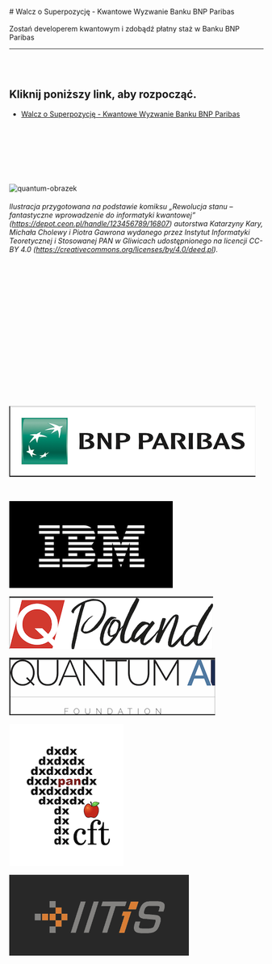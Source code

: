<br>
# Walcz o Superpozycję - Kwantowe Wyzwanie Banku BNP Paribas
<br>
<br>
Zostań developerem kwantowym i zdobądź płatny staż w Banku BNP Paribas

*****
<br>
<br>





## Kliknij poniższy link, aby rozpocząć.
* [Walcz o Superpozycję - Kwantowe Wyzwanie Banku BNP Paribas](Qchallenge/README.md)  
<br>
<br>
<br>
<br>
<br>
<br>

![quantum-obrazek](/images/q2.png)
###### Ilustracja przygotowana na podstawie komiksu „Rewolucja stanu – fantastyczne wprowadzenie do informatyki kwantowej” (https://depot.ceon.pl/handle/123456789/16807) autorstwa Katarzyny Kary, Michała Cholewy i Piotra Gawrona wydanego przez Instytut Informatyki Teoretycznej i Stosowanej PAN w Gliwicach udostępnionego na licencji CC-BY 4.0 (https://creativecommons.org/licenses/by/4.0/deed.pl).



<br>
<br>
<br>
<br>
<br>
<br>
<br>
<br>
<br>
<br>
<br>
<br>
<br>
<br>
<br>


[![logo-bnp](/images/logobnpparibas.png)](https://www.bnpparibas.pl/)

<br>

[![logo-ibm](/images/logoibm.png)](https://www.ibm.com/pl-pl)
<br>

[![logo-qpoland](/images/logoqpoland.png)](https://qworld.net/qpoland/)
<br>

[![logo-quantumai](/images/logoqai.png)](https://www.qaif.org/)
<br>

[![logo-cft](/images/logocft.png)](https://www.cft.edu.pl/)
<br>

[![logo-cft](/images/logoitis.png)](https://www.iitis.pl/)




<br>
<br>
<br>


